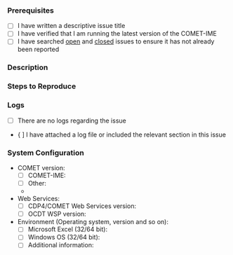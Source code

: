 ### Prerequisites

- [ ] I have written a descriptive issue title
- [ ] I have verified that I am running the latest version of the COMET-IME
- [ ] I have searched [open](https://github.com/RHEAGROUP/COMET-IME-Community-Edition/issues) and [closed](https://github.com/RHEAGROUP/COMET-IME-Community-Edition/issues?q=is%3Aissue+is%3Aclosed) issues to ensure it has not already been reported

### Description
<!-- A description of the bug or feature -->

### Steps to Reproduce
<!-- List of steps, sample code, failing test or link to a project that reproduces the behavior -->

### Logs
<!-- provide either a complete or partial log file -->

  - [ ] There are no logs regarding the issue
  - { ] I have attached a log file or included the relevant section in this issue  
  
### System Configuration
<!-- Tell us about the environment where you are experiencing the bug -->

- COMET version:
  - [ ] COMET-IME: 
  - [ ] Other: 
  -
- Web Services:
  - [ ] CDP4/COMET Web Services version: 
  - [ ] OCDT WSP version: 
- Environment (Operating system, version and so on):
  - [ ] Microsoft Excel (32/64 bit): 
  - [ ] Windows OS (32/64 bit): 
  - [ ] Additional information: 

<!-- Thanks for reporting the issue to COMET-IME! -->